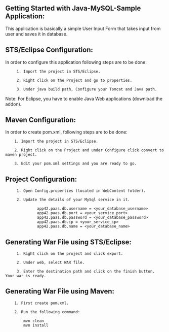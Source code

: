 Getting Started with Java-MySQL-Sample Application:
----------------------------------------------------

This application is basically a simple User Input Form that takes input from user and saves it in database.




STS/Eclipse Configuration:
---------------------------

In order to configure this application following steps are to be done:

         1. Import the project in STS/Eclipse.

         2. Right click on the Project and go to properties.

         3. Under java build path, Configure your Tomcat and Java path.
		 
Note: For Eclipse, you have to enable Java Web applications (download the addon).


Maven Configuration:
---------------------------

In order to create pom.xml, following steps are to be done:

		1. Import the project in STS/Eclipse.
		
		2. Right click on the Project and under Configure click convert to maven project.
		
		3. Edit your pom.xml settings and you are ready to go.


Project Configuration:
--------------------------

         1. Open Config.properties (located in WebContent folder).

         2. Update the details of your MySql service in it.

                  app42.paas.db.username = <your_database_username>
                  app42.paas.db.port = <your_service_port>
                  app42.paas.db.password = <your_database_password>
                  app42.paas.db.ip = <your_service_ip>
                  app42.paas.db.name = <your_database_name>
				  
				  
Generating War File using STS/Eclipse:
---------------------------------------

         1. Right click on the project and click export.
         
         2. Under web, select WAR file.
         
         3. Enter the destination path and click on the finish button. Your war is ready.
		 
		 
Generating War File using Maven:
-----------------------------------

		1. First create pom.xml.
		
		2. Run the following command:
		
			mvn clean
			mvn install
			

				  
